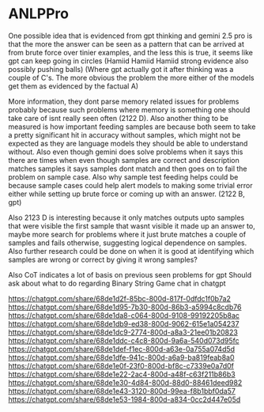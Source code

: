 
# ANLPPro

One possible idea that is evidenced from gpt thinking and gemini 2.5 pro is that the more the answer can be seen as a pattern that can be arrived at from brute force over tinier examples, and the less this is true, it seems like gpt can keep going in circles (Hamiid Hamiid Hamiid strong evidence also possibly pushing balls) (Where gpt actually got it after thinking was a couple of C's. The more obvious the problem the more either of the models get them as evidenced by the factual A)

More information, they dont parse memory related issues for problems probably because such problems where memory is something one should take care of isnt really seen often (2122 D). Also another thing to be measured is how important feeding samples are because both seem to take a pretty significant hit in accuracy without samples, which might not be expected as they are language models they should be able to understand without. Also even though gemini does solve problems when it says this there are times when even though samples are correct and description matches samples it says samples dont match and then goes on to fail the problem on sample case. Also why sample test feeding helps could be because sample cases could help alert models to making some trivial error either while setting up brute force or coming up with an answer. (2122 B, gpt)

Also 2123 D is interesting because it only matches outputs upto samples that were visible the first sample that wasnt visible it made up an answer to, maybe more search for problems where it just brute matches a couple of samples and fails otherwise, suggesting logical dependence on samples. Also further research could be done on when it is good at identifying which samples are wrong or correct by giving it wrong samples?

Also CoT indicates a lot of basis on previous seen problems for gpt
Should ask about what to do regarding Binary String Game chat in chatgpt


https://chatgpt.com/share/68de1d2f-85bc-800d-817f-0dfdc1f0b7a2
https://chatgpt.com/share/68de1d95-7b30-800d-86b3-a5994c8cdb76
https://chatgpt.com/share/68de1da8-c064-800d-9108-99192205b8ac
https://chatgpt.com/share/68de1db9-ed38-800d-9062-615e1a054237
https://chatgpt.com/share/68de1dc9-2774-800d-a8a3-21ee01b20823
https://chatgpt.com/share/68de1ddc-c4c8-800d-9a6a-540d073d95fc
https://chatgpt.com/share/68de1def-f1ec-800d-a63e-0a755a074d5d
https://chatgpt.com/share/68de1dfe-941c-800d-a6a9-ba819feab8a0
https://chatgpt.com/share/68de1e0f-23f0-800d-bf8c-c7339e0a7d0f
https://chatgpt.com/share/68de1e22-2ac4-800d-a48f-c63f211b86b3
https://chatgpt.com/share/68de1e30-4d84-800d-88d0-88461deed982
https://chatgpt.com/share/68de1e43-3120-800d-99ea-f8b1bbf0da57
https://chatgpt.com/share/68de1e53-1984-800d-a834-0cc2d447e05d